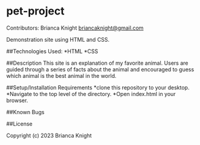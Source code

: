 # pet-project

Contributors: Brianca Knight <briancaknight@gmail.com>

Demonstration site using HTML and CSS.

##Technologies Used:
*HTML
*CSS

##Description
This site is an explanation of my favorite animal. Users are guided through a series of facts about the animal and encouraged to guess which animal is the best animal in the world. 

##Setup/Installation Requirements
*clone this repository to your desktop.
*Navigate to the top level of the directory. 
*Open index.html in your browser. 

##Known Bugs

##License

Copyright (c) 2023 Brianca Knight

